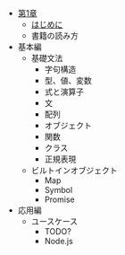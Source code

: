 - [第1章](source/ch1/README.md)
    - [はじめに](source/ch1/introduction.md)
    - 書籍の読み方
- 基本編
    - 基礎文法
        - 字句構造
        - 型、値、変数
        - 式と演算子
        - 文
        - 配列
        - オブジェクト
        - 関数
        - クラス
        - 正規表現
    - ビルトインオブジェクト
        - Map
        - Symbol
        - Promise
- 応用編
    - ユースケース
        - TODO?
        - Node.js
